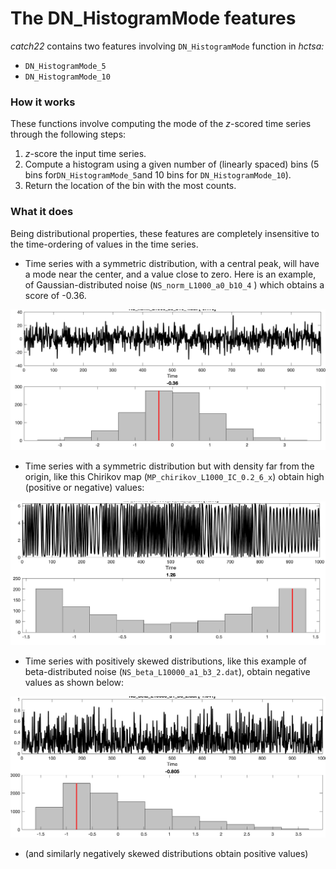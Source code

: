 # The DN\_HistogramMode features

_catch22_ contains two features involving `DN_HistogramMode` function in  _hctsa:_

* `DN_HistogramMode_5`
* `DN_HistogramMode_10`

### How it works

These functions involve computing the mode of the _z_-scored time series through the following steps:

1. _z_-score the input time series.
2. Compute a histogram using a given number of \(linearly spaced\) bins \(5 bins for`DN_HistogramMode_5`and 10 bins for `DN_HistogramMode_10`\).
3. Return the location of the bin with the most counts.

### What it does

Being distributional properties, these features are completely insensitive to the time-ordering of values in the time series.

* Time series with a symmetric distribution, with a central peak, will have a mode near the center, and a value close to zero. Here is an example, of Gaussian-distributed noise \(`NS_norm_L1000_a0_b10_4` \) which obtains a score of -0.36.

![](../.gitbook/assets/screen-shot-2021-07-23-at-17.39.49.png)

* Time series with a symmetric distribution but with density far from the origin, like this Chirikov map \(`MP_chirikov_L1000_IC_0.2_6_x`\) obtain high \(positive or negative\) values:

![](../.gitbook/assets/screen-shot-2021-07-23-at-17.41.14.png)

* Time series with positively skewed distributions, like this example of beta-distributed noise \(`NS_beta_L10000_a1_b3_2.dat`\), obtain negative values as shown below:

![](../.gitbook/assets/image.png)

* \(and similarly negatively skewed distributions obtain positive values\)


